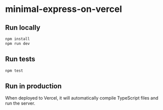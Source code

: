# minimal-express-on-vercel

## Run locally

```bash
npm install
npm run dev
```

## Run tests

```bash
npm test
```

## Run in production

When deployed to Vercel, it will automatically compile TypeScript files and run the server.
